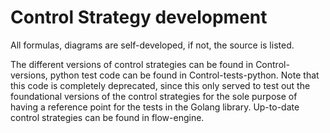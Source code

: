 # Control Strategy development

All formulas, diagrams are self-developed, if not, the source is listed.

The different versions of control strategies can be found in Control-versions, python test code can be found in Control-tests-python. Note that this code is completely deprecated, since this only served to test out the foundational versions of the control strategies for the sole purpose of having a reference point for the tests in the Golang library. Up-to-date control strategies can be found in flow-engine.
